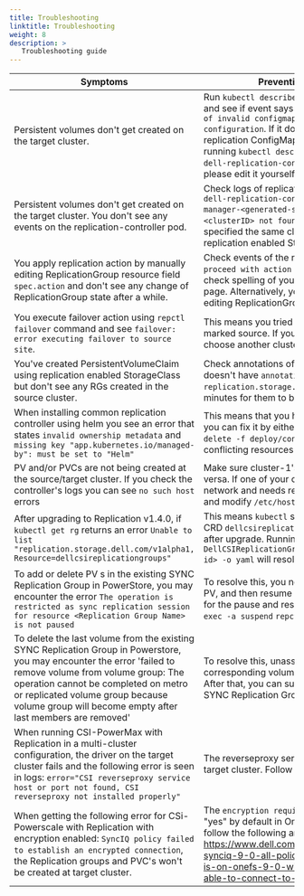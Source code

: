 ```yaml
---
title: Troubleshooting
linktitle: Troubleshooting
weight: 8
description: >
   Troubleshooting guide
---
```


| Symptoms | Prevention, Resolution or Workaround |
| --- | --- |
| Persistent volumes don't get created on the target cluster. |  Run `kubectl describe` on one of the pods of replication controller and see if event says `Config update won't be applied because of invalid configmap/secrets. Please fix the invalid configuration`. If it does, then ensure you correctly populated replication ConfigMap. You can check the current status by running `kubectl describe cm -n dell-replication-controller dell-replication-controller-config`. If ConfigMap is empty, please edit it yourself or use `repctl cluster inject` command. |
| Persistent volumes don't get created on the target cluster. You don't see any events on the replication-controller pod. | Check logs of replication controller by running `kubectl logs -n dell-replication-controller dell-replication-controller-manager-<generated-symbols>`. If you see `clusterId - <clusterID> not found` errors then be sure to check if you specified the same clusterIDs in both your ConfigMap and replication enabled StorageClass. |
| You apply replication action by manually editing ReplicationGroup resource field `spec.action` and don't see any change of ReplicationGroup state after a while.  | Check events of the replication-controller pod, if it says `Cannot proceed with action <your-action>. [unsupported action]` then check spelling of your action and consult the [Replication Actions](../replication-actions) page. Alternatively, you can use `repctl` instead of manually editing ReplicationGroup resources. |
| You execute failover action using `repctl failover` command and see `failover: error executing failover to source site`. | This means you tried to failover to a cluster that is already marked source. If you still want to execute failover for RG, just choose another cluster. |
| You've created PersistentVolumeClaim using replication enabled StorageClass but don't see any RGs created in the source cluster. | Check annotations of created PersistentVolumeClaim. If it doesn't have `annotations` that start with `replication.storage.dell.com` then please wait for a couple of minutes for them to be added and RG to be created. |
| When installing common replication controller using helm you see an error that states `invalid ownership metadata` and `missing key "app.kubernetes.io/managed-by": must be set to "Helm"` | This means that you haven't fully deleted the previous release, you can fix it by either deleting entire manifest by using `kubectl delete -f deploy/controller.yaml` or manually deleting conflicting resources (ClusterRoles, ClusterRoleBinding, etc.) |
| PV and/or PVCs are not being created at the source/target cluster. If you check the controller's logs you can see `no such host` errors| Make sure cluster-1's API is pingable from cluster-2 and vice versa. If one of your clusters is OpenShift located in a private network and needs records in /etc/hosts, `exec` into controller pod and modify `/etc/hosts` manually. |
| After upgrading to Replication v1.4.0, if `kubectl get rg` returns an error `Unable to list "replication.storage.dell.com/v1alpha1, Resource=dellcsireplicationgroups"`| This means `kubectl` still doesn't recognize the new version of CRD `dellcsireplicationgroups.replication.storage.dell.com` after upgrade. Running the command `kubectl get DellCSIReplicationGroup.v1.replication.storage.dell.com/<rg-id> -o yaml` will resolve the issue. |
| To add or delete PV s in the existing SYNC Replication Group in PowerStore, you may encounter the error `The operation is restricted as sync replication session for resource <Replication Group Name> is not paused` | To resolve this, you need to pause the replication group, add the PV, and then resume the replication group (RG). The commands for the pause and resume operations are: `repctl --rg <rg-id> exec -a suspend`  `repctl --rg <rg-id> exec -a resume` |
| To delete the last volume from the existing SYNC Replication Group in Powerstore, you may encounter the error 'failed to remove volume from volume group: The operation cannot be completed on metro or replicated volume group because volume group will become empty after last members are removed' | To resolve this, unassign the protection policy from the corresponding volume group on the PowerStore Manager UI. After that, you can successfully delete the last volume in that SYNC Replication Group. |
| When running CSI-PowerMax with Replication in a multi-cluster configuration, the driver on the target cluster fails and the following error is seen in logs: `error="CSI reverseproxy service host or port not found, CSI reverseproxy not installed properly"` | The reverseproxy service needs to be created manually on the target cluster. Follow [the instructions here](../../deployment/csmoperator/modules/replication#configuration-steps) to create it. |
| When getting the following error for CSi-Powerscale with Replication with encryption enabled: `SyncIQ policy failed to establish an encrypted connection`, the Replication groups and PVC's won't be created at target cluster. | The `encryption required` flag in the SyncIQ settings was set to "yes" by default in OneFS 9.0+. To rectify this error, please follow the following article: <https://www.dell.com/support/kbdoc/en-us/000215174/isilon-synciq-9-0-all-policies-fail-when-source-or-target-cluster-is-on-onefs-9-0-with-no-node-on-source-cluster-was-able-to-connect-to-target-cluster> |
